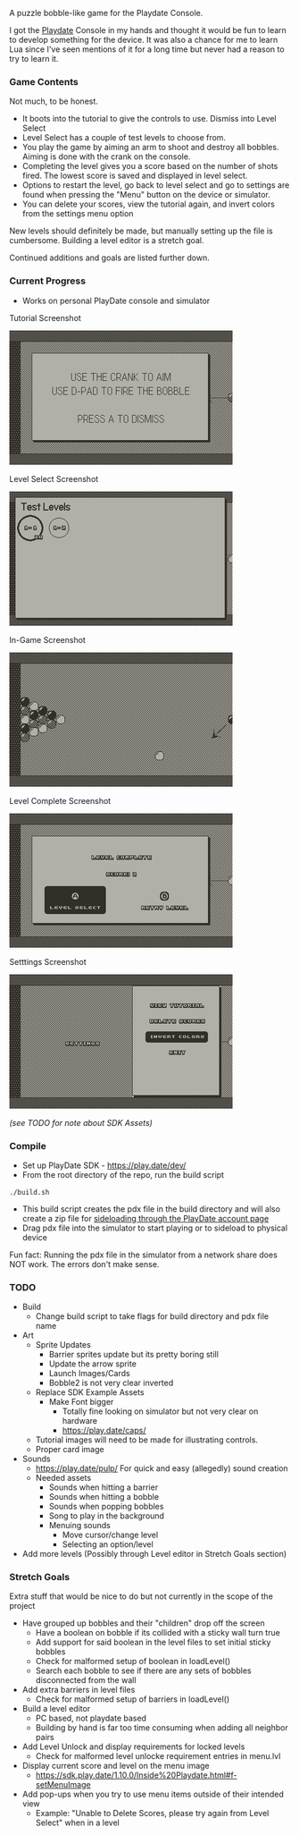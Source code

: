 A puzzle bobble-like game for the Playdate Console.

I got the [Playdate](https://play.date) Console in my hands and thought it would be fun to learn to develop something for the device. It was also a chance for me to learn Lua since I've seen mentions of it for a long time but never had a reason to try to learn it.

### Game Contents
Not much, to be honest.

- It boots into the tutorial to give the controls to use. Dismiss into Level Select
- Level Select has a couple of test levels to choose from.
- You play the game by aiming an arm to shoot and destroy all bobbles. Aiming is done with the crank on the console.
- Completing the level gives you a score based on the number of shots fired. The lowest score is saved and displayed in level select.
- Options to restart the level, go back to level select and go to settings are found when pressing the "Menu" button on the device or simulator.
- You can delete your scores, view the tutorial again, and invert colors from the settings menu option

New levels should definitely be made, but manually setting up the file is cumbersome. Building a level editor is a stretch goal.

Continued additions and goals are listed further down.

### Current Progress

- Works on personal PlayDate console and simulator

Tutorial Screenshot

<!--![5/12/2022 Tutorial Screenshot](resource/screenshots/playdate-20220512-152435.png)-->
![5/14/2022 Tutorial Screenshot](resource/screenshots/playdate-20220514-011726.png)

Level Select Screenshot 

<!--![5/3/2022 Menu Screenshot](resource/screenshots/playdate-20220503-015607.png)-->
<!--![5/4/2022 Menu Screenshot](resource/screenshots/playdate-20220504-014448.png)-->
![5/4/2022 Menu Screenshot](resource/screenshots/playdate-20220504-232925.png)

In-Game Screenshot
<!--![4/27/2022 Screenshot](resource/screenshots/playdate-20220427-233610.png)-->
<!--![4/28/2022 Screenshot](resource/screenshots/playdate-20220428-175705.png)-->
<!--![5/1/2022 In-Game Screenshot](resource/screenshots/playdate-20220501-222305.png)-->
![5/4/2022 In-Game Screenshot](resource/screenshots/playdate-20220504-012106.png)

Level Complete Screenshot

<!--![5/5/2022 Level Complete Screenshot](resource/screenshots/playdate-20220505-235113.png)-->
<!--![5/6/2022 Level Complete Screenshot](resource/screenshots/playdate-20220506-013302.png)-->
![5/6/2022 Level Complete Screenshot](resource/screenshots/playdate-20220506-145714.png)

Setttings Screenshot

<!--![5/14/2022 Level Complete Screenshot](resource/screenshots/playdate-20220514-103618.png)-->
<!--![5/14/2022 Level Complete Screenshot](resource/screenshots/playdate-20220514-123010.png)-->
![5/14/2022 Level Complete Screenshot](resource/screenshots/playdate-20220514-133709.png)

*(see TODO for note about SDK Assets)*

### Compile
- Set up PlayDate SDK - https://play.date/dev/
- From the root directory of the repo, run the build script
```
./build.sh
```
- This build script creates the pdx file in the build directory and will also create a zip file for [sideloading through the PlayDate account page](https://play.date/account/sideload/)
- Drag pdx file into the simulator to start playing or to sideload to physical device

Fun fact: Running the pdx file in the simulator from a network share does NOT work. The errors don't make sense.

### TODO
- Build
  - Change build script to take flags for build directory and pdx file name
- Art
  - Sprite Updates
    - Barrier sprites update but its pretty boring still
    - Update the arrow sprite
    - Launch Images/Cards
    - Bobble2 is not very clear inverted
  - Replace SDK Example Assets
    - Make Font bigger
      - Totally fine looking on simulator but not very clear on hardware
      - https://play.date/caps/
  - Tutorial images will need to be made for illustrating controls. 
  - Proper card image
- Sounds
  - https://play.date/pulp/ For quick and easy (allegedly) sound creation
  - Needed assets
    - Sounds when hitting a barrier
    - Sounds when hitting a bobble
    - Sounds when popping bobbles
    - Song to play in the background
    - Menuing sounds
      - Move cursor/change level
      - Selecting an option/level
- Add more levels (Possibly through Level editor in Stretch Goals section)

### Stretch Goals
Extra stuff that would be nice to do but not currently in the scope of the project
- Have grouped up bobbles and their "children" drop off the screen
  - Have a boolean on bobble if its collided with a sticky wall turn true
  - Add support for said boolean in the level files to set initial sticky bobbles
  - Check for malformed setup of boolean in loadLevel()
  - Search each bobble to see if there are any sets of bobbles disconnected from the wall
- Add extra barriers in level files
  - Check for malformed setup of barriers in loadLevel()
- Build a level editor
    - PC based, not playdate based
    - Building by hand is far too time consuming when adding all neighbor pairs
- Add Level Unlock and display requirements for locked levels
  - Check for malformed level unlocke requirement entries in menu.lvl 
- Display current score and level on the menu image
  - https://sdk.play.date/1.10.0/Inside%20Playdate.html#f-setMenuImage
- Add pop-ups when you try to use menu items outside of their intended view
  - Example: "Unable to Delete Scores, please try again from Level Select" when in a level
